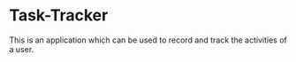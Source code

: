 # Task-Tracker
This is an application which can be used to record and track the activities of a user.

